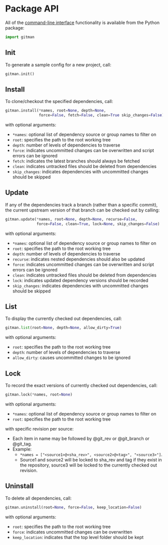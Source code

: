 # Package API

All of the [command-line interface](cli.md) functionality is available from the Python package:

```python
import gitman
```

## Init

To generate a sample config for a new project, call:

```python
gitman.init()
```

## Install

To clone/checkout the specified dependencies, call:

```python
gitman.install(*names, root=None, depth=None,
               force=False, fetch=False, clean=True skip_changes=False)
```

with optional arguments:

- `*names`: optional list of dependency source or group names to filter on
- `root`: specifies the path to the root working tree
- `depth`: number of levels of dependencies to traverse
- `force`: indicates uncommitted changes can be overwritten and
           script errors can be ignored
- `fetch`: indicates the latest branches should always be fetched
- `clean`: indicates untracked files should be deleted from dependencies
- `skip_changes`: indicates dependencies with uncommitted changes should be skipped

## Update

If any of the dependencies track a branch (rather than a specific commit), the current upstream version of that branch can be checked out by calling:

```python
gitman.update(*names, root=None, depth=None, recurse=False,
              force=False, clean=True, lock=None, skip_changes=False)
```

with optional arguments:

- `*names`: optional list of dependency source or group names to filter on
- `root`: specifies the path to the root working tree
- `depth`: number of levels of dependencies to traverse
- `recurse`: indicates nested dependencies should also be updated
- `force`: indicates uncommitted changes can be overwritten and
           script errors can be ignored
- `clean`: indicates untracked files should be deleted from dependencies
- `lock`: indicates updated dependency versions should be recorded
- `skip_changes`: indicates dependencies with uncommitted changes should be skipped

## List

To display the currently checked out dependencies, call:

```python
gitman.list(root=None, depth=None, allow_dirty=True)
```

with optional arguments:

- `root`: specifies the path to the root working tree
- `depth`: number of levels of dependencies to traverse
- `allow_dirty`: causes uncommitted changes to be ignored

## Lock

To record the exact versions of currently checked out dependencies, call:

```python
gitman.lock(*names, root=None)
```

with optional arguments:

- `*names`: optional list of dependency source or group names to filter on
- `root`: specifies the path to the root working tree

with specific revision per source:

- Each item in name may be followed by @git_rev or @git_branch or @git_tag.
- Example:
  - `*names = ["<source1>@<sha_rev>", <source2>@<tag>", "<source3>"]`.
  - Source1 and source2 will be locked to sha_rev and tag if they exist in the repository,
    source3 will be locked to the currently checked out revision.

## Uninstall

To delete all dependencies, call:

```python
gitman.uninstall(root=None, force=False, keep_location=False)
```

with optional arguments:

- `root`: specifies the path to the root working tree
- `force`: indicates uncommitted changes can be overwritten
- `keep_location`: indicates that the top level folder should be kept
